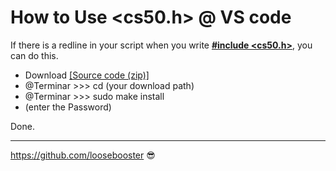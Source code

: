 # How to Use **<cs50.h>** @ VS code

If there is a redline in your script when you write <u>**#include <cs50.h>**</u>, you can do this.

* Download [[Source code (zip)]](https://github.com/cs50/libcs50/releases)
* @Terminar >>> cd (your download path)
* @Terminar >>> sudo make install
* (enter the Password)

Done.

---

https://github.com/loosebooster 😎